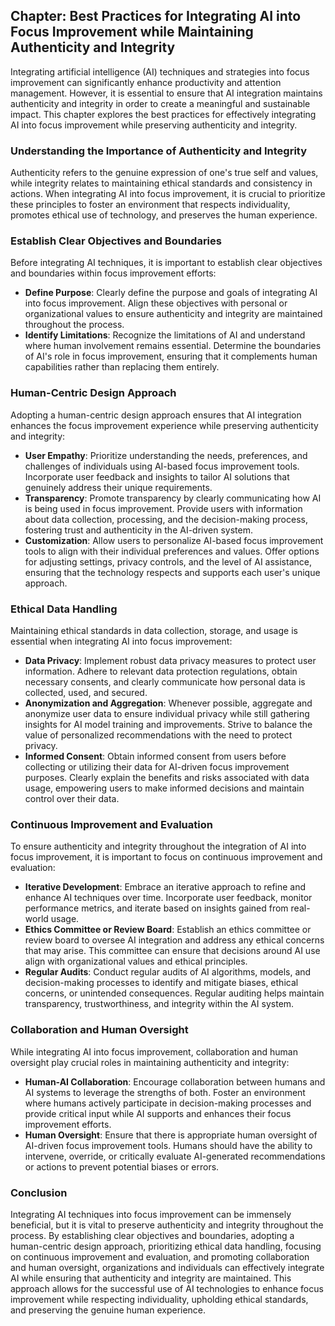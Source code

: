 Chapter: Best Practices for Integrating AI into Focus Improvement while Maintaining Authenticity and Integrity
--------------------------------------------------------------------------------------------------------------

Integrating artificial intelligence (AI) techniques and strategies into focus improvement can significantly enhance productivity and attention management. However, it is essential to ensure that AI integration maintains authenticity and integrity in order to create a meaningful and sustainable impact. This chapter explores the best practices for effectively integrating AI into focus improvement while preserving authenticity and integrity.

### Understanding the Importance of Authenticity and Integrity

Authenticity refers to the genuine expression of one's true self and values, while integrity relates to maintaining ethical standards and consistency in actions. When integrating AI into focus improvement, it is crucial to prioritize these principles to foster an environment that respects individuality, promotes ethical use of technology, and preserves the human experience.

### Establish Clear Objectives and Boundaries

Before integrating AI techniques, it is important to establish clear objectives and boundaries within focus improvement efforts:

* **Define Purpose**: Clearly define the purpose and goals of integrating AI into focus improvement. Align these objectives with personal or organizational values to ensure authenticity and integrity are maintained throughout the process.
* **Identify Limitations**: Recognize the limitations of AI and understand where human involvement remains essential. Determine the boundaries of AI's role in focus improvement, ensuring that it complements human capabilities rather than replacing them entirely.

### Human-Centric Design Approach

Adopting a human-centric design approach ensures that AI integration enhances the focus improvement experience while preserving authenticity and integrity:

* **User Empathy**: Prioritize understanding the needs, preferences, and challenges of individuals using AI-based focus improvement tools. Incorporate user feedback and insights to tailor AI solutions that genuinely address their unique requirements.
* **Transparency**: Promote transparency by clearly communicating how AI is being used in focus improvement. Provide users with information about data collection, processing, and the decision-making process, fostering trust and authenticity in the AI-driven system.
* **Customization**: Allow users to personalize AI-based focus improvement tools to align with their individual preferences and values. Offer options for adjusting settings, privacy controls, and the level of AI assistance, ensuring that the technology respects and supports each user's unique approach.

### Ethical Data Handling

Maintaining ethical standards in data collection, storage, and usage is essential when integrating AI into focus improvement:

* **Data Privacy**: Implement robust data privacy measures to protect user information. Adhere to relevant data protection regulations, obtain necessary consents, and clearly communicate how personal data is collected, used, and secured.
* **Anonymization and Aggregation**: Whenever possible, aggregate and anonymize user data to ensure individual privacy while still gathering insights for AI model training and improvements. Strive to balance the value of personalized recommendations with the need to protect privacy.
* **Informed Consent**: Obtain informed consent from users before collecting or utilizing their data for AI-driven focus improvement purposes. Clearly explain the benefits and risks associated with data usage, empowering users to make informed decisions and maintain control over their data.

### Continuous Improvement and Evaluation

To ensure authenticity and integrity throughout the integration of AI into focus improvement, it is important to focus on continuous improvement and evaluation:

* **Iterative Development**: Embrace an iterative approach to refine and enhance AI techniques over time. Incorporate user feedback, monitor performance metrics, and iterate based on insights gained from real-world usage.
* **Ethics Committee or Review Board**: Establish an ethics committee or review board to oversee AI integration and address any ethical concerns that may arise. This committee can ensure that decisions around AI use align with organizational values and ethical principles.
* **Regular Audits**: Conduct regular audits of AI algorithms, models, and decision-making processes to identify and mitigate biases, ethical concerns, or unintended consequences. Regular auditing helps maintain transparency, trustworthiness, and integrity within the AI system.

### Collaboration and Human Oversight

While integrating AI into focus improvement, collaboration and human oversight play crucial roles in maintaining authenticity and integrity:

* **Human-AI Collaboration**: Encourage collaboration between humans and AI systems to leverage the strengths of both. Foster an environment where humans actively participate in decision-making processes and provide critical input while AI supports and enhances their focus improvement efforts.
* **Human Oversight**: Ensure that there is appropriate human oversight of AI-driven focus improvement tools. Humans should have the ability to intervene, override, or critically evaluate AI-generated recommendations or actions to prevent potential biases or errors.

### Conclusion

Integrating AI techniques into focus improvement can be immensely beneficial, but it is vital to preserve authenticity and integrity throughout the process. By establishing clear objectives and boundaries, adopting a human-centric design approach, prioritizing ethical data handling, focusing on continuous improvement and evaluation, and promoting collaboration and human oversight, organizations and individuals can effectively integrate AI while ensuring that authenticity and integrity are maintained. This approach allows for the successful use of AI technologies to enhance focus improvement while respecting individuality, upholding ethical standards, and preserving the genuine human experience.
